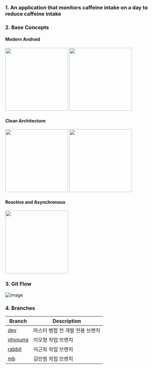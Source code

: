 ### 1. An application that monitors caffeine intake on a day to reduce caffeine intake

### 2. Base Concepts
  #### Modern Android
  
  <p>
    <img src="https://user-images.githubusercontent.com/37705123/64320402-6b914680-cff9-11e9-9cec-5c8b028d7577.png" width="200">
  <img src="https://user-images.githubusercontent.com/37705123/64320399-6b914680-cff9-11e9-876d-b6dca8db288e.jpg" width="200">
  </p>
    
  #### Clean Architecture
  <p>
  <img src="https://user-images.githubusercontent.com/37705123/64320403-6c29dd00-cff9-11e9-9fda-d522c588de88.png" width="200">
  <img src="https://user-images.githubusercontent.com/37705123/64320400-6b914680-cff9-11e9-8daf-0a63dbfed653.jpeg" width="200">
  </p>

  #### Reactive and Asynchronous
  <p>
  <img src="https://user-images.githubusercontent.com/37705123/64320404-6c29dd00-cff9-11e9-8177-68809d81f4f0.png" width="200">
  </p>

### 3. Git Flow
![image](https://user-images.githubusercontent.com/37705123/64072672-e8f14a00-cccd-11e9-84eb-75f958f6aa76.png)

### 4. Branches
| Branch | Description |
| ------------- | ------------- |
| [dev](https://github.com/LeeOhHyung/CoffeeManager-Android/tree/dev) | 마스터 병합 전 개발 전용 브랜치
| [ohyoung](https://github.com/LeeOhHyung/CoffeeManager-Android/tree/ohyoung) | 이오형 작업 브랜치
| [rabbit](https://github.com/LeeOhHyung/CoffeeManager-Android/tree/rabbit) | 이근희 작업 브랜치
| [mb](https://github.com/LeeOhHyung/CoffeeManager-Android/tree/mb) | 김민범 작업 브랜치
